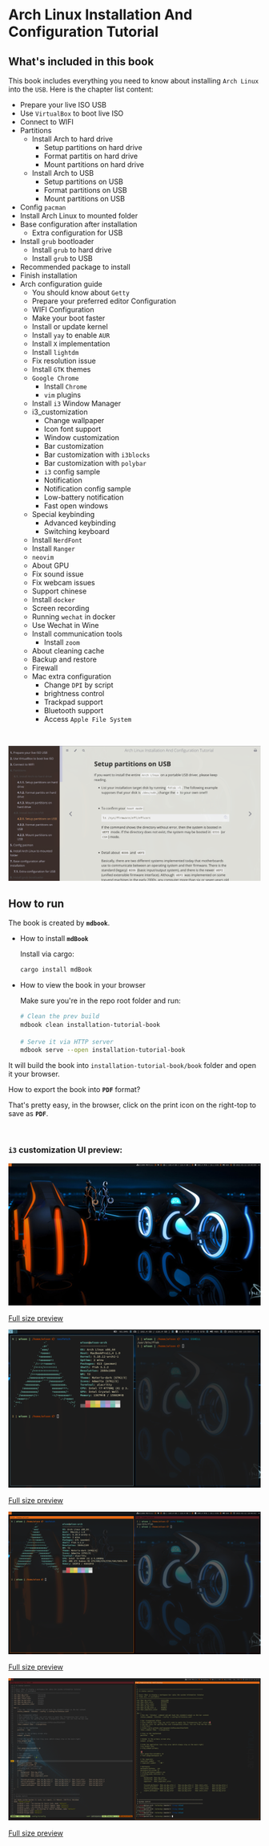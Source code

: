 # Arch Linux Installation And Configuration Tutorial

## What's included in this book

This book includes everything you need to know about installing `Arch Linux` into the `USB`.
Here is the chapter list content:

- Prepare your live ISO USB
- Use `VirtualBox` to boot live ISO
- Connect to WIFI
- Partitions
    - Install Arch to hard drive
        - Setup partitions on hard drive
        - Format partitis on hard drive
        - Mount partitions on hard drive
    - Install Arch to USB
        - Setup partitions on USB
        - Format partitions on USB
        - Mount partitions on USB
- Config `pacman`
- Install Arch Linux to mounted folder
- Base configuration after installation
    - Extra configuration for USB
- Install `grub` bootloader
    - Install `grub` to hard drive
    - Install `grub` to USB
- Recommended package to install
- Finish installation
- Arch configuration guide
    - You should know about `Getty`
    - Prepare your preferred editor Configuration
    - WIFI Configuration
    - Make your boot faster
    - Install or update kernel
    - Install `yay` to enable `AUR`
    - Install `X` implementation
    - Install `lightdm`
    - Fix resolution issue
    - Install `GTK` themes
    - `Google Chrome`
        - Install `Chrome`
        - `vim` plugins
    - Install `i3` Window Manager
    - i3_customization
        - Change wallpaper
        - Icon font support
        - Window customization
        - Bar customization
        - Bar customization with `i3blocks`
        - Bar customization with `polybar`
        - `i3` config sample
        - Notification
        - Notification config sample
        - Low-battery notification
        - Fast open windows
    - Special keybinding
        - Advanced keybinding
        - Switching keyboard
    - Install `NerdFont`
    - Install `Ranger`
    - `neovim`
    - About GPU
    - Fix sound issue
    - Fix webcam issues
    - Support chinese
    - Install `docker`
    - Screen recording
    - Running `wechat` in docker
    - Use Wechat in Wine
    - Install communication tools
        - Install `zoom`
    - About cleaning cache
    - Backup and restore
    - Firewall
    - Mac extra configuration
        - Change `DPI` by script
        - brightness control
        - Trackpad support
        - Bluetooth support
        - Access `Apple File System`

</br>

![book-preview.png](./installation-tutorial-book/src/images/book-preview.png)

## How to run

The book is created by **`mdbook`**.

- How to install **`mdBook`**

    Install via cargo:

    ```bash
    cargo install mdBook
    ```

- How to view the book in your browser

  Make sure you're in the repo root folder and run:

    ```bash
    # Clean the prev build
    mdbook clean installation-tutorial-book

    # Serve it via HTTP server
    mdbook serve --open installation-tutorial-book
    ```
It will build the book into `installation-tutorial-book/book` 
folder and open it your browser.

How to export the book into **`PDF`** format?

That's pretty easy, in the browser, click on the print icon on the right-top to save as **`PDF`**.

</br>

### `i3` customization UI preview:

![preview-4.png](./installation-tutorial-book/src/images/preview-4.png)

[Full size preview](https://github.com/wisonye/arch-linux/blob/master/installation-tutorial-book/src/images/preview-4.png)

![preview-tron-1.png](./installation-tutorial-book/src/images/preview-tron-1.png)

[Full size preview](https://github.com/wisonye/arch-linux/blob/master/installation-tutorial-book/src/images/preview-tron-1.png)

![preview-5.png](./installation-tutorial-book/src/images/preview-5.png)

[Full size preview](https://github.com/wisonye/arch-linux/blob/master/installation-tutorial-book/src/images/preview-5.png)

![preview-1.png](./installation-tutorial-book/src/images/preview-1.png)

[Full size preview](https://github.com/wisonye/arch-linux/blob/master/installation-tutorial-book/src/images/preview-1.png)

